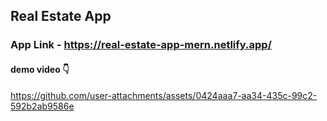 ## Real Estate App

### App Link - https://real-estate-app-mern.netlify.app/

#### demo video 👇

https://github.com/user-attachments/assets/0424aaa7-aa34-435c-99c2-592b2ab9586e



